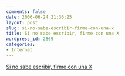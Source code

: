 ```yaml
---
comments: false
date: 2006-06-24 21:36:25
layout: post
slug: si-no-sabe-escribir-firme-con-una-x
title: Si no sabe escribir, firme con una X
wordpress_id: 2869
categories:
- Internet
---
```


[Si no sabe escribir, firme con una X](http://blog.negonation.com/es/?p=7)
